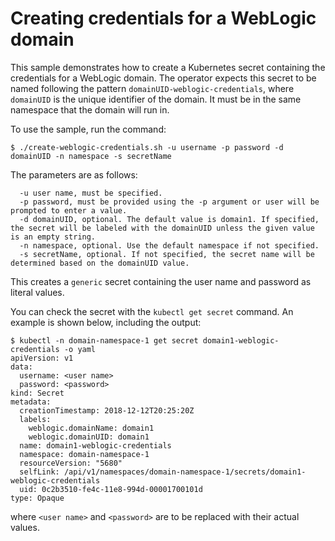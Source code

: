 # Creating credentials for a WebLogic domain

This sample demonstrates how to create a Kubernetes secret containing the
credentials for a WebLogic domain.  The operator expects this secret to be
named following the pattern `domainUID-weblogic-credentials`, where `domainUID`
is the unique identifier of the domain.  It must be in the same namespace
that the domain will run in.

To use the sample, run the command:

```shell
$ ./create-weblogic-credentials.sh -u username -p password -d domainUID -n namespace -s secretName
```

The parameters are as follows:

```  
  -u user name, must be specified.
  -p password, must be provided using the -p argument or user will be prompted to enter a value.
  -d domainUID, optional. The default value is domain1. If specified, the secret will be labeled with the domainUID unless the given value is an empty string.
  -n namespace, optional. Use the default namespace if not specified.
  -s secretName, optional. If not specified, the secret name will be determined based on the domainUID value.
```

This creates a `generic` secret containing the user name and password as literal values.

You can check the secret with the `kubectl get secret` command.  An example is shown below,
including the output:

```shell
$ kubectl -n domain-namespace-1 get secret domain1-weblogic-credentials -o yaml
apiVersion: v1
data:
  username: <user name>
  password: <password>
kind: Secret
metadata:
  creationTimestamp: 2018-12-12T20:25:20Z
  labels:
    weblogic.domainName: domain1
    weblogic.domainUID: domain1
  name: domain1-weblogic-credentials
  namespace: domain-namespace-1
  resourceVersion: "5680"
  selfLink: /api/v1/namespaces/domain-namespace-1/secrets/domain1-weblogic-credentials
  uid: 0c2b3510-fe4c-11e8-994d-00001700101d
type: Opaque

```
where `<user name>` and `<password>` are to be replaced with their actual values.
